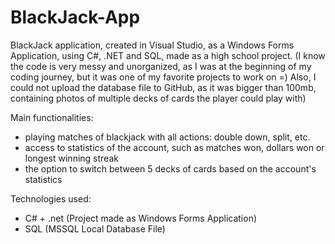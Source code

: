 # BlackJack-App
BlackJack application, created in Visual Studio, as a Windows Forms Application, using C#, .NET and SQL, made as a high school project.
(I know the code is very messy and unorganized, as I was at the beginning of my coding journey, but it was one of my favorite projects to work on =)
Also, I could not upload the database file to GitHub, as it was bigger than 100mb, containing photos of multiple decks of cards the player could play with)

Main functionalities:
  - playing matches of blackjack with all actions: double down, split, etc.
  - access to statistics of the account, such as matches won, dollars won or longest winning streak
  - the option to switch between 5 decks of cards based on the account's statistics

Technologies used:
  - C# + .net (Project made as Windows Forms Application)
  - SQL (MSSQL Local Database File)
